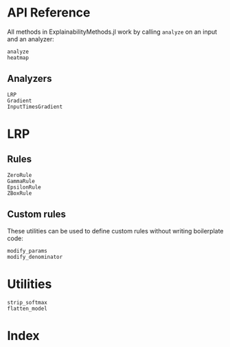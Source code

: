 # API Reference

All methods in ExplainabilityMethods.jl work by calling `analyze` on an input and an analyzer:
```@docs
analyze
heatmap
```

## Analyzers
```@docs
LRP
Gradient
InputTimesGradient
```

# LRP
## Rules
```@docs
ZeroRule
GammaRule
EpsilonRule
ZBoxRule
```

## Custom rules 
These utilities can be used to define custom rules without writing boilerplate code:
```@docs
modify_params
modify_denominator
```

# Utilities
```@docs
strip_softmax
flatten_model
```

# Index
```@index
```
